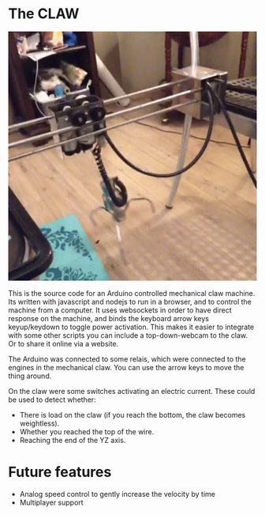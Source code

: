 # The CLAW

[![The Claw](photos/claw.png)](https://vine.co/v/hlIMBpIzHKr "The Claw")

This is the source code for an Arduino controlled mechanical claw machine. 
Its written with javascript and nodejs to run in a browser, and to control the
machine from a computer. It uses websockets in order to have direct response on
the machine, and binds the keyboard arrow keys keyup/keydown to toggle power
activation.
This makes it easier to integrate with some other scripts you can include a
top-down-webcam to the claw. Or to share it online via a website.

The Arduino was connected to some relais, which were connected to the engines
in the mechanical claw. You can use the arrow keys to move the thing around.

On the claw were some switches activating an electric current. These could be
used to detect whether:
- There is load on the claw (if you reach the bottom, the claw becomes
    weightless).
- Whether you reached the top of the wire.
- Reaching the end of the YZ axis.

# Future features
- Analog speed control to gently increase the velocity by time
- Multiplayer support
